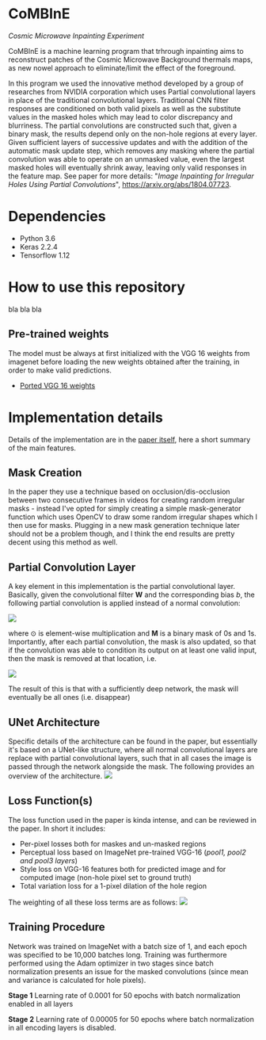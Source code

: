 # CoMBInE
*Cosmic Microwave Inpainting Experiment*

CoMBInE is a machine learning program that trhrough inpainting aims to reconstruct patches of the Cosmic Microwave Background thermals maps, as new nowel approach to eliminate/limit the effect of the foreground.

In this program we used the innovative method developed by a group of researches from NVIDIA corporation which uses Partial convolutional layers in place of the traditional convolutional layers. Traditional CNN filter responses are conditioned on both valid pixels as well as the substitute values in the masked holes which may lead to color discrepancy and blurriness. The partial convolutions are constructed such that, given a binary mask, the results depend only on the non-hole regions at every layer. Given sufficient layers of successive updates and with the addition of the automatic mask update step, which removes any masking where the partial convolution was able to operate on an unmasked value, even the largest masked holes will eventually shrink away, leaving only valid responses in the feature map.
See paper for more details: "*Image Inpainting for Irregular Holes Using Partial Convolutions*", https://arxiv.org/abs/1804.07723. 


# Dependencies
* Python 3.6
* Keras 2.2.4
* Tensorflow 1.12

# How to use this repository
bla bla bla 

## Pre-trained weights
The model must be always at first initialized with the VGG 16 weights from imagenet before loading the new weights obtained after the training, in order to make valid predictions.
* [Ported VGG 16 weights](https://drive.google.com/open?id=1HOzmKQFljTdKWftEP-kWD7p2paEaeHM0)


# Implementation details
Details of the implementation are in the [paper itself](https://arxiv.org/abs/1804.07723), here a short summary of the main features.

## Mask Creation
In the paper they use a technique based on occlusion/dis-occlusion between two consecutive frames in videos for creating random irregular masks - instead I've opted for simply creating a simple mask-generator function which uses OpenCV to draw some random irregular shapes which I then use for masks. Plugging in a new mask generation technique later should not be a problem though, and I think the end results are pretty decent using this method as well.

## Partial Convolution Layer
A key element in this implementation is the partial convolutional layer. Basically, given the convolutional filter **W** and the corresponding bias *b*, the following partial convolution is applied instead of a normal convolution:

<img src='./data/images/eq1.PNG' />

where ⊙ is element-wise multiplication and **M** is a binary mask of 0s and 1s. Importantly, after each partial convolution, the mask is also updated, so that if the convolution was able to condition its output on at least one valid input, then the mask is removed at that location, i.e.

<img src='./data/images/eq2.PNG' />

The result of this is that with a sufficiently deep network, the mask will eventually be all ones (i.e. disappear)

## UNet Architecture
Specific details of the architecture can be found in the paper, but essentially it's based on a UNet-like structure, where all normal convolutional layers are replace with partial convolutional layers, such that in all cases the image is passed through the network alongside the mask. The following provides an overview of the architecture.
<img src='./data/images/architecture.png' />

## Loss Function(s)
The loss function used in the paper is kinda intense, and can be reviewed in the paper. In short it includes:

* Per-pixel losses both for maskes and un-masked regions
* Perceptual loss based on ImageNet pre-trained VGG-16 (*pool1, pool2 and pool3 layers*)
* Style loss on VGG-16 features both for predicted image and for computed image (non-hole pixel set to ground truth)
* Total variation loss for a 1-pixel dilation of the hole region

The weighting of all these loss terms are as follows:
<img src='./data/images/eq7.PNG' />

## Training Procedure
Network was trained on ImageNet with a batch size of 1, and each epoch was specified to be 10,000 batches long. Training was furthermore performed using the Adam optimizer in two stages since batch normalization presents an issue for the masked convolutions (since mean and variance is calculated for hole pixels).

**Stage 1**
Learning rate of 0.0001 for 50 epochs with batch normalization enabled in all layers

**Stage 2**
Learning rate of 0.00005 for 50 epochs where batch normalization in all encoding layers is disabled.
